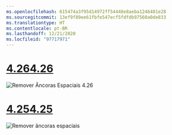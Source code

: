 ```yaml
---
ms.openlocfilehash: 615474a3f95d14972ff54448e8aeba1246481e28
ms.sourcegitcommit: 13ef9f89ee61fbfe547ecf5fdfdb97560a0de833
ms.translationtype: HT
ms.contentlocale: pt-BR
ms.lasthandoff: 12/21/2020
ms.locfileid: "97717971"
---
```

# <a name="426"></a>[<span data-ttu-id="dd12d-101">4.26</span><span class="sxs-lookup"><span data-stu-id="dd12d-101">4.26</span></span>](#tab/426)

![Remover Âncoras Espaciais 4.26](../images/local-spatial-anchors-img-04.png)

# <a name="425"></a>[<span data-ttu-id="dd12d-103">4.25</span><span class="sxs-lookup"><span data-stu-id="dd12d-103">4.25</span></span>](#tab/425)

![Remover âncoras espaciais](../images/unreal-spatialanchors-remove.PNG)
